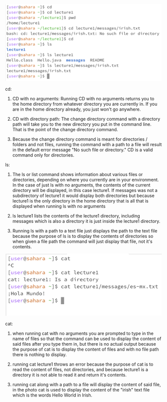 ![image](Ex12.png)

cd:
1) CD with no arguments: Running CD with no arguments returns you to the home directory from whatever directory you are currently in. If you are in the home directory already, you just won't go anywhere.
   
3) CD with directory path: The change directory command with a directory path will take you to the new directory you put in the command line. That is the point of the change directory command.
   
5) Because the change directory command is meant for directories / folders and not files, running the command with a path to a file will result in the default error message "No such file or directory." CD is a valid command only for directories.

ls:
1) The ls or list command shows information about various files or directories, depending on where you currently are in your environment. In the case of just ls with no arguments, the contents of the current directory will be displayed, in this case lecture1. If messages was not a subdirectory of lecture1 it would display both directories but because lecture1 is the only directory in the home directory that is all that is displayed when running ls with no arguments
   
3) ls lecture1 lists the contents of the lecture1 directory, including messages which is also a directory it is just inside the lecture1 directory.
   
5) Running ls with a path to a text file just displays the path to the text file because the purpose of ls is to display the contents of directories so when given a file path the command will just display that file, not it's contents. 

![Image](Ex3.png)

cat:
1) when running cat with no arguments you are prompted to type in the name of files so that the command can be used to display the content of said files after you type them in, but there is no actual output because the purpose of cat is to display the content of files and with no file path there is nothing to display.
   
3) running cat lecture1 throws an error because the purpose of cat is to read the content of files, not directories, and because lecture1 is a directory it is not able to read it and return it's contents.
   
5) running cat along with a path to a file will display the content of said file, in the photo cat is used to display the content of the "irish" text file which is the words Hello World in Irish.


